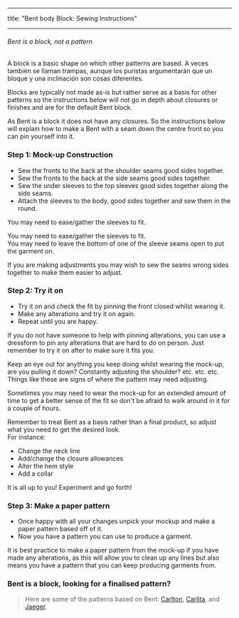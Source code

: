 - - -
title: "Bent body Block: Sewing Instructions"
- - -

<Note>

###### Bent is a block, not a pattern

A block is a basic shape on which other patterns are based.
A veces también se llaman trampas, aunque los puristas argumentarán que un bloque y una inclinación son cosas diferentes.

Blocks are typically not made as-is but rather serve as a basis for other patterns so the instructions below will not go in depth about closures or finishes and are for the default Bent block.

</Note>

<Warning>

As Bent is a block it does not have any closures. So the instructions below will explain how to make a Bent with a seam down the centre front so you can pin yourself into it.

</Warning>

### Step 1: Mock-up Construction

- Sew the fronts to the back at the shoulder seams good sides together.
- Sew the fronts to the back at the side seams good sides together.
- Sew the under sleeves to the top sleeves good sides together along the side seams.
- Attach the sleeves to the body, good sides together and sew them in the round.

<Note>

You may need to ease/gather the sleeves to fit.

You may need to ease/gather the sleeves to fit.\
You may need to leave the bottom of one of the sleeve seams open to put the garment on.

</Note>
<Tip>

If you are making adjustments you may wish to sew the seams wrong sides together to make them easier to adjust.

</Tip>

### Step 2: Try it on

- Try it on and check the fit by pinning the front closed whilst wearing it.
- Make any alterations and try it on again.
- Repeat until you are happy.

<Tip>

If you do not have someone to help with pinning alterations, you can use a dressform to pin any alterations that are hard to do on person. Just remember to try it on after to make sure it fits you.

Keep an eye out for anything you keep doing whilst wearing the mock-up, are you pulling it down? Constantly adjusting the shoulder? etc. etc. etc. Things like these are signs of where the pattern may need adjusting.

Sometimes you may need to wear the mock-up for an extended amount of time to get a better sense of the fit so don't be afraid to walk around in it for a couple of hours.

</Tip>
<Note>

Remember to treat Bent as a basis rather than a final product, so adjust what you need to get the desired look.  
For instance:

- Change the neck line
- Add/change the closure allowances
- Alter the hem style
- Add a collar

It is all up to you! Experiment and go forth!

</Note>

### Step 3: Make a paper pattern

- Once happy with all your changes unpick your mockup and make a paper pattern based off of it.
- Now you have a pattern you can use to produce a garment.

<Note>

It is best practice to make a paper pattern from the mock-up if you have made any alterations, as this will allow you to clean up any lines but also means you have a pattern that you can keep producing garments from.

</Note>

### Bent is a block, looking for a finalised pattern?

> Here are some of the patterns based on Bent: [Carlton](/patterns/carlton), [Carlita](/patterns/carlita), and [Jaeger](/patterns/jaeger).
